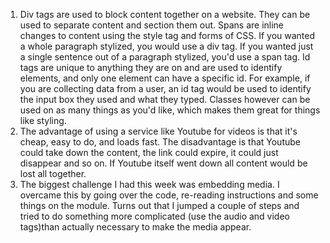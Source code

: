 1) Div tags are used to block content together on a website. They can be used to separate content and section
them out. Spans are inline changes to content using the style tag and forms of CSS. If you wanted a whole paragraph stylized, you would use a div tag. If you wanted just a single sentence out of a paragraph stylized, you'd use a span tag. Id tags are unique to anything they are on and are used to identify elements, and only one
element can have a specific id. For example, if you are collecting data from a user, an id tag would be used to identify the input box they used and what they typed. Classes however can be used on as many things as you'd like, which makes them great for things like styling.
2) The advantage of using a service like Youtube for videos is that it's cheap, easy to do, and loads fast. The disadvantage
is that Youtube could take down the content, the link could expire, it could just disappear and so on. If Youtube itself went down all content would be lost all together.
3) The biggest challenge I had this week was embedding media. I overcame this by going over the code, re-reading instructions and some things on the module.
Turns out that I jumped a couple of steps and tried to do something more complicated (use the audio and video tags)than actually necessary to make the media appear.
